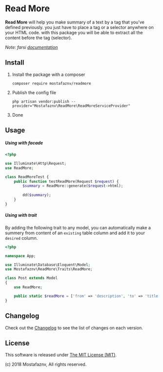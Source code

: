 # Read More 

**Read More** will help you make summary of a text by a tag that you’ve defined previously. you just have to place a tag or a selector anywhere on your HTML code. with this package you will be able to extract all the content before the tag (selector).

*Note: farsi [documentation](https://github.com/mostafaznv/readmore/blob/master/README.fa.md)*


## Install

1. Install the package with a composer 
    ```shell
    composer require mostafaznv/readmore
    ```

2. Publish the config file
    ```
    php artisan vendor:publish --provider="Mostafaznv\ReadMore\ReadMoreServiceProvider"
    ```

3. Done


## Usage

##### Using with facade

```php
<?php

use Illuminate\Http\Request;
use ReadMore;

class ReadMoreTest {
    public function testReadMore(Request $request) {
        $summary = ReadMore::generate($request->html);
        
        dd($summary);
    }   
}
```


##### Using with trait

By adding the following trait to any model, you can automatically make a summery from content of an `existing` table column and add it to your `desired` column.
```php
<?php

namespace App;

use Illuminate\Database\Eloquent\Model;
use Mostafaznv\ReadMore\Traits\ReadMore;

class Post extends Model
{
    use ReadMore;

    public static $readMore = ['from' => 'description', 'to' => 'title'];
}

```



## Changelog

Check out the [Changelog](CHANGELOG.md) to see the list of changes on each version.

## License

This software is released under [The MIT License (MIT)](LICENSE).

(c) 2018 Mostafaznv, All rights reserved.
